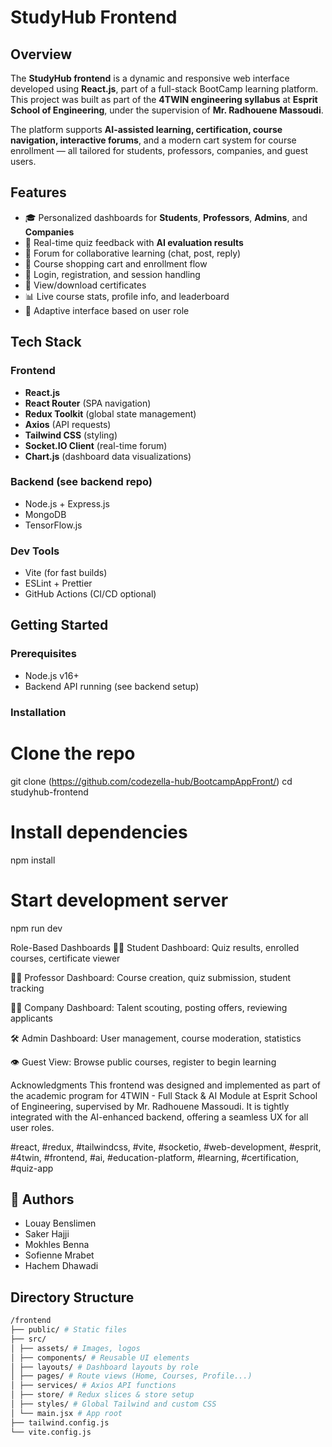 # StudyHub Frontend

## Overview

The **StudyHub frontend** is a dynamic and responsive web interface developed using **React.js**, part of a full-stack BootCamp learning platform. This project was built as part of the **4TWIN engineering syllabus** at **Esprit School of Engineering**, under the supervision of **Mr. Radhouene Massoudi**.

The platform supports **AI-assisted learning, certification, course navigation, interactive forums**, and a modern cart system for course enrollment — all tailored for students, professors, companies, and guest users.

## Features

- 🎓 Personalized dashboards for **Students**, **Professors**, **Admins**, and **Companies**
- 🧠 Real-time quiz feedback with **AI evaluation results**
- 💬 Forum for collaborative learning (chat, post, reply)
- 🛒 Course shopping cart and enrollment flow
- 🔐 Login, registration, and session handling
- 📄 View/download certificates
- 📊 Live course stats, profile info, and leaderboard
- 🧩 Adaptive interface based on user role

## Tech Stack

### Frontend
- **React.js**
- **React Router** (SPA navigation)
- **Redux Toolkit** (global state management)
- **Axios** (API requests)
- **Tailwind CSS** (styling)
- **Socket.IO Client** (real-time forum)
- **Chart.js** (dashboard data visualizations)

### Backend (see backend repo)
- Node.js + Express.js
- MongoDB
- TensorFlow.js

### Dev Tools
- Vite (for fast builds)
- ESLint + Prettier
- GitHub Actions (CI/CD optional)




## Getting Started

### Prerequisites

- Node.js v16+
- Backend API running (see backend setup)

### Installation


# Clone the repo
git clone (https://github.com/codezella-hub/BootcampAppFront/)
cd studyhub-frontend

# Install dependencies
npm install

# Start development server
npm run dev

Role-Based Dashboards
👨‍🎓 Student Dashboard: Quiz results, enrolled courses, certificate viewer

👩‍🏫 Professor Dashboard: Course creation, quiz submission, student tracking

🧑‍💼 Company Dashboard: Talent scouting, posting offers, reviewing applicants

🛠️ Admin Dashboard: User management, course moderation, statistics

👁️ Guest View: Browse public courses, register to begin learning

Acknowledgments
This frontend was designed and implemented as part of the academic program for 4TWIN - Full Stack & AI Module at Esprit School of Engineering, supervised by Mr. Radhouene Massoudi. It is tightly integrated with the AI-enhanced backend, offering a seamless UX for all user roles.

#react, #redux, #tailwindcss, #vite, #socketio, #web-development, #esprit, #4twin, #frontend, #ai, #education-platform, #learning, #certification, #quiz-app

## 👥 Authors  
- Louay Benslimen  
- Saker Hajji  
- Mokhles Benna  
- Sofienne Mrabet  
- Hachem Dhawadi  


## Directory Structure
```bash
/frontend
├── public/ # Static files
├── src/
│ ├── assets/ # Images, logos
│ ├── components/ # Reusable UI elements
│ ├── layouts/ # Dashboard layouts by role
│ ├── pages/ # Route views (Home, Courses, Profile...)
│ ├── services/ # Axios API functions
│ ├── store/ # Redux slices & store setup
│ ├── styles/ # Global Tailwind and custom CSS
│ └── main.jsx # App root
├── tailwind.config.js
└── vite.config.js
